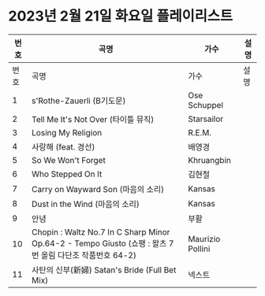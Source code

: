 # 2023년 2월 21일 화요일 플레이리스트

| 번호 | 곡명 | 가수 | 설명 |
|------|------|------|------|
| 번호 | 곡명 | 가수 | 설명 |
| 1 | s'Rothe-Zauerli (B기도문) | Ose Schuppel |  |
| 2 | Tell Me It's Not Over (타이틀 뮤직) | Starsailor |  |
| 3 | Losing My Religion | R.E.M. |  |
| 4 | 사랑해 (feat. 경선) | 배영경 |  |
| 5 | So We Won't Forget | Khruangbin |  |
| 6 | Who Stepped On It | 김현철 |  |
| 7 | Carry on Wayward Son (마음의 소리) | Kansas |  |
| 8 | Dust in the Wind (마음의 소리) | Kansas |  |
| 9 | 안녕 | 부활 |  |
| 10 | Chopin : Waltz No.7 In C Sharp Minor Op.64-2 - Tempo Giusto (쇼팽 : 왈츠 7번 올림 다단조 작품번호 64-2) | Maurizio Pollini |  |
| 11 | 사탄의 신부(新婦) Satan's Bride (Full Bet Mix) | 넥스트 |  |
